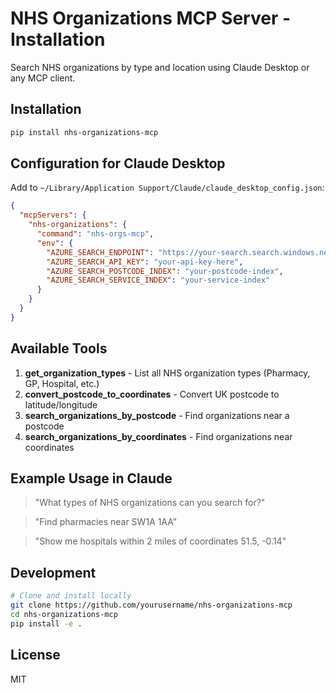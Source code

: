 # NHS Organizations MCP Server - Installation

Search NHS organizations by type and location using Claude Desktop or any MCP client.

## Installation

```bash
pip install nhs-organizations-mcp
```

## Configuration for Claude Desktop

Add to `~/Library/Application Support/Claude/claude_desktop_config.json`:

```json
{
  "mcpServers": {
    "nhs-organizations": {
      "command": "nhs-orgs-mcp",
      "env": {
        "AZURE_SEARCH_ENDPOINT": "https://your-search.search.windows.net",
        "AZURE_SEARCH_API_KEY": "your-api-key-here",
        "AZURE_SEARCH_POSTCODE_INDEX": "your-postcode-index",
        "AZURE_SEARCH_SERVICE_INDEX": "your-service-index"
      }
    }
  }
}
```

## Available Tools

1. **get_organization_types** - List all NHS organization types (Pharmacy, GP, Hospital, etc.)
2. **convert_postcode_to_coordinates** - Convert UK postcode to latitude/longitude
3. **search_organizations_by_postcode** - Find organizations near a postcode
4. **search_organizations_by_coordinates** - Find organizations near coordinates

## Example Usage in Claude

> "What types of NHS organizations can you search for?"

> "Find pharmacies near SW1A 1AA"

> "Show me hospitals within 2 miles of coordinates 51.5, -0.14"

## Development

```bash
# Clone and install locally
git clone https://github.com/yourusername/nhs-organizations-mcp
cd nhs-organizations-mcp
pip install -e .
```

## License

MIT
